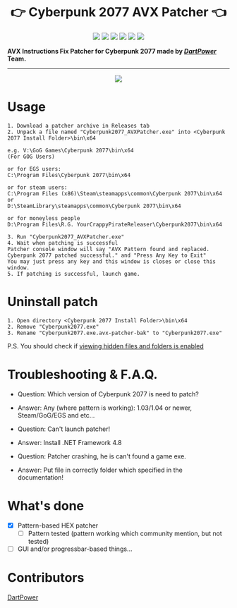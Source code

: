 <h1 align="center">👉 Cyberpunk 2077 AVX Patcher 👈</h1>

<p align="center">

<img src="https://img.shields.io/badge/writed%20by-dartpower-blue.svg" >

<img src="https://badges.frapsoft.com/os/v1/open-source.svg?v=103" >

<img src="https://img.shields.io/github/stars/dpteam/Cyberpunk2077_AVXPatcher.svg?style=flat">

<img src="https://img.shields.io/github/languages/top/dpteam/Cyberpunk2077_AVXPatcher.svg">

<img src="https://img.shields.io/github/issues/dpteam/Cyberpunk2077_AVXPatcher.svg">

<img src="https://img.shields.io/github/downloads/dpteam/Cyberpunk2077_AVXPatcher/total.svg">

</p>

**AVX Instructions Fix Patcher for Cyberpunk 2077 made by _[DartPower](https://github.com/dartpower)_ Team.**

---

<p align="center">
<img src="https://user-images.githubusercontent.com/2005369/102132915-50042500-3e65-11eb-89de-710c9ba3857e.gif">
</p>

# Usage

```
1. Download a patcher archive in Releases tab
2. Unpack a file named "Cyberpunk2077_AVXPatcher.exe" into <Cyberpunk 2077 Install Folder>\bin\x64

e.g. V:\GoG Games\Cyberpunk 2077\bin\x64
(For GOG Users)

or for EGS users:
C:\Program Files\Cyberpunk 2077\bin\x64

or for steam users:
C:\Program Files (x86)\Steam\steamapps\common\Cyberpunk 2077\bin\x64
or
D:\SteamLibrary\steamapps\common\Cyberpunk 2077\bin\x64

or for moneyless people
D:\Program Files\R.G. YourCrappyPirateReleaser\Cyberpunk2077\bin\x64

3. Run "Cyberpunk2077_AVXPatcher.exe"
4. Wait when patching is successful
Patcher console window will say "AVX Pattern found and replaced. Cyberpunk 2077 patched successful." and "Press Any Key to Exit"
You may just press any key and this window is closes or close this window.
5. If patching is successful, launch game.
```

# Uninstall patch

```
1. Open directory <Cyberpunk 2077 Install Folder>\bin\x64
2. Remove "Cyberpunk2077.exe"
3. Rename "Cyberpunk2077.exe.avx-patcher-bak" to "Cyberpunk2077.exe"
```

P.S. You should check if [viewing hidden files and folders is enabled](https://support.microsoft.com/en-us/windows/show-hidden-files-0320fe58-0117-fd59-6851-9b7f9840fdb2)

# Troubleshooting & F.A.Q.

* Question: Which version of Cyberpunk 2077 is need to patch?

* Answer: Any (where pattern is working): 1.03/1.04 or newer, Steam/GoG/EGS and etc...

* Question: Can't launch patcher!

* Answer: Install .NET Framework 4.8

* Question: Patcher crashing, he is can't found a game exe.

* Answer: Put file in correctly folder which specified in the documentation!

# What's done

 - [x] Pattern-based HEX patcher
   - [ ] Pattern tested (pattern working which community mention, but not tested)
 - [ ] GUI and/or progressbar-based things...

# Contributors
[DartPower](https://github.com/dartpower)  
